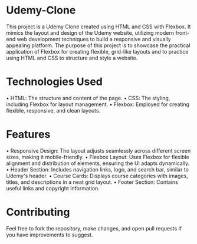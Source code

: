 # Udemy-Clone

This project is a Udemy Clone created using HTML and CSS with Flexbox. It mimics the layout and design of the Udemy website, utilizing modern front-end web development techniques to build a responsive and visually appealing platform. The purpose of this project is to showcase the practical application of Flexbox for creating flexible, grid-like layouts and to practice using HTML and CSS to structure and style a website.

# Technologies Used
• HTML: The structure and content of the page.
• CSS: The styling, including Flexbox for layout management.
• Flexbox: Employed for creating flexible, responsive, and clean layouts.

# Features
• Responsive Design: The layout adjusts seamlessly across different screen sizes, making it mobile-friendly.
• Flexbox Layout: Uses Flexbox for flexible alignment and distribution of elements, ensuring the UI adapts dynamically.
• Header Section: Includes navigation links, logo, and search bar, similar to Udemy's header.
• Course Cards: Displays course categories with images, titles, and descriptions in a neat grid layout.
• Footer Section: Contains useful links and copyright information.

# Contributing
Feel free to fork the repository, make changes, and open pull requests if you have improvements to suggest.

